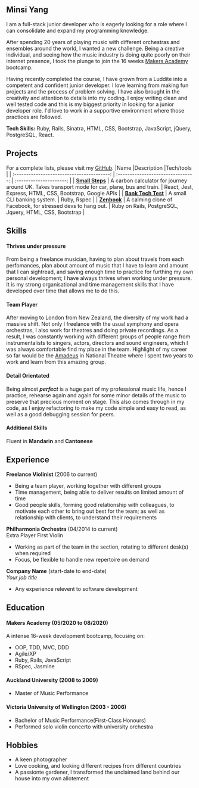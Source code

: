 ## Minsi Yang

I am a full-stack junior developer who is eagerly looking for a role where I can consolidate and expand my programming knowledge. 

After spending 20 years of playing music with different orchestras and ensembles around the world, I wanted a new challenge. Being a creative individual, and seeing how the music industry is doing quite poorly on their internet presence, I took the plunge to join the 16 weeks [Makers Academy](http://www.makersacademy.com/) bootcamp.

Having recently completed the course, I have grown from a Luddite into a competent and confident junior developer. I love learning from making fun projects and the process of problem solving. I have also brought in the creativity and attention to details into my coding. I enjoy writing clean and well tested code and this is my biggest priority in looking for a junior developer role. I'd love to work in a supportive environment where those practices are followed.

**Tech Skills:** Ruby, Rails, Sinatra, HTML, CSS, Bootstrap, JavaScript, jQuery, PostgreSQL, React.

## Projects

 For a complete lists, please visit my [GitHub](https://github.com/minsiyang).
|Name                                        |Description                         |Tech/tools               |
| :----------------------------------------: | :--------------------------------: | :---------------------: |
| **[Small Steps](https://small-steps2020.herokuapp.com/)** | A carbon calculator for journey around UK. Takes transport mode for car, plane, bus and train. | React, Jest, Express, HTML, CSS, Bootstrap, Google APIs |
| **[Bank Tech Test](https://github.com/minsiyang/Bank)**   | A small CLI banking system. | Ruby, Rspec |
| **[Zenbook](https://zenbook4u.herokuapp.com/users/sign_in)** | A calming clone of Facebook, for stressed devs to hang out. | Ruby on Rails, PostgreSQL, Jquery, HTML, CSS, Bootstrap |

## Skills

#### Thrives under pressure
From being a freelance musician, having to plan about travels from each perfomances, plan about amount of music that I have to learn and amount that I can sightread, and saving enough time to practice for furthing my own personal development; I have always thrives when working under pressure. It is my strong organisational and time management skills that I have developed over time that allows me to do this.

#### Team Player
After moving to London from New Zealand, the diversity of my work had a massive shift. Not only I freelance with the usual symphony and opera orchestras, I also work for theatres and doing private recordings. As a result, I was constantly working with different groups of people range from instrumentalists to singers, actors, directors and sound engineers, which I was always comfortable find my place in the team. Highlight of my career so far would be the [Amadeus](https://www.nationaltheatre.org.uk/shows/nt-at-home-amadeus) in National Theatre where I spent two years to work and learn from this amazing group. 

#### Detail Orientated
Being almost ***perfect*** is a huge part of my professional music life, hence I practice, rehearse again and again for some minor details of the music to preserve that precious moment on stage. This also comes through in my code, as I enjoy refactoring to make my code simple and easy to read, as well as a good debugging session for peers.


#### Additional Skills
Fluent in **Mandarin** and **Cantonese**

## Experience

**Freelance Violinist** (2006 to current)  

- Being a team player, working together with different groups
- Time management, being able to deliver results on limited amount of time
- Good people skills, forming good relationship with colleagues, to motivate each other to bring out best for the team; as well as relationship with clients, to understand their requirements

**Philharmonia Orchestra** (04/2014 to current)  
Extra Player First Violin

- Working as part of the team in the section, rotating to different desk(s) when required
- Focus, be flexible to handle new repertoire on demand

**Company Name** (start-date to end-date)  
_Your job title_

- Any experience relevent to software development

## Education

#### Makers Academy (05/2020 to 08/2020)
A intense 16-week development bootcamp, focusing on: 

- OOP, TDD, MVC, DDD
- Agile/XP
- Ruby, Rails, JavaScript
- RSpec, Jasmine

#### Auckland University (2008 to 2009)

- Master of Music Performance

#### Victoria University of Wellington (2003 - 2006)

- Bachelor of Music Performance(First-Class Honours)
- Performed solo violin concerto with university orchestra

## Hobbies
- A keen photographer
- Love cooking, and looking different recipes from different countries
- A passionte gardener, I transformed the unclaimed land behind our house into my own allotement
